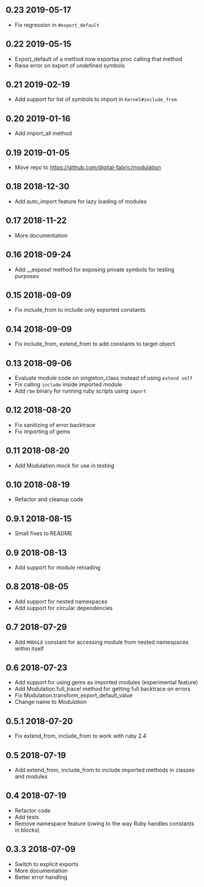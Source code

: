 0.23 2019-05-17
---------------

* Fix regression in `#export_default`

0.22 2019-05-15
---------------

* Export_default of a method now exportsa proc calling that method
* Raise error on export of undefined symbols

0.21 2019-02-19
---------------

* Add support for list of symbols to import in `Kernel#include_from`

0.20 2019-01-16
---------------

* Add import_all method

0.19 2019-01-05
---------------

* Move repo to https://github.com/digital-fabric/modulation

0.18 2018-12-30
---------------

* Add auto_import feature for lazy loading of modules

0.17 2018-11-22
---------------

* More documentation

0.16 2018-09-24
---------------

* Add __expose! method for exposing private symbols for testing purposes

0.15 2018-09-09
---------------

* Fix include_from to include only exported constants

0.14 2018-09-09
---------------

* Fix include_from, extend_from to add constants to target object

0.13 2018-09-06
---------------

* Evaluate module code on singleton_class instead of using `extend self`
* Fix calling `include` inside imported module
* Add `rbm` binary for running ruby scripts using `import`

0.12 2018-08-20
---------------

* Fix sanitizing of error backtrace
* Fix importing of gems

0.11 2018-08-20
---------------

* Add Modulation.mock for use in testing

0.10 2018-08-19
---------------

* Refactor and cleanup code

0.9.1 2018-08-15
----------------

* Small fixes to README

0.9 2018-08-13
--------------

* Add support for module reloading

0.8 2018-08-05
--------------

* Add support for nested namespaces
* Add support for circular dependencies

0.7 2018-07-29
--------------

* Add `MODULE` constant for accessing module from nested namespaces within itself

0.6 2018-07-23
--------------

* Add support for using gems as imported modules (experimental feature)
* Add Modulation.full_trace! method for getting full backtrace on errors
* Fix Modulation.transform_export_default_value
* Change name to *Modulation*

0.5.1 2018-07-20
----------------

* Fix extend_from, include_from to work with ruby 2.4

0.5 2018-07-19
--------------

* Add extend_from, include_from to include imported methods in classes and modules

0.4 2018-07-19
--------------

* Refactor code
* Add tests
* Remove namespace feature (owing to the way Ruby handles constants in blocks)

0.3.3 2018-07-09
----------------

* Switch to explicit exports
* More documentation
* Better error handling